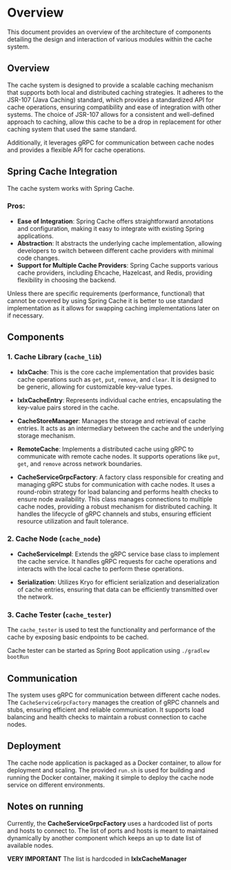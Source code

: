 # Overview

This document provides an overview of the architecture of components detailing the design and interaction of various
modules within the cache system.

## Overview

The cache system is designed to provide a scalable caching mechanism that supports both local and
distributed caching strategies. It adheres to the JSR-107 (Java Caching) standard, which provides a standardized API for
cache operations, ensuring compatibility and ease of integration with other systems. The choice of JSR-107 allows for a
consistent and well-defined approach to caching, allow this cache to be a drop in replacement for other caching system
that used the same standard.

Additionally, it leverages gRPC for communication between cache nodes and provides a flexible API for cache operations.

## Spring Cache Integration

The cache system works with Spring Cache.

### Pros:

- **Ease of Integration**: Spring Cache offers straightforward annotations and configuration, making it easy to
  integrate with existing Spring applications.
- **Abstraction**: It abstracts the underlying cache implementation, allowing developers to switch between different
  cache providers with minimal code changes.
- **Support for Multiple Cache Providers**: Spring Cache supports various cache providers, including Ehcache, Hazelcast,
  and Redis, providing flexibility in choosing the backend.

Unless there are specific requirements (performance, functional) that cannot be covered by using Spring Cache it is
better
to use standard implementation as it allows for swapping caching implementations later on if necessary.

## Components

### 1. Cache Library (`cache_lib`)

- **IxIxCache**: This is the core cache implementation that provides basic cache operations such
  as `get`, `put`, `remove`, and `clear`.
  It is designed to be generic, allowing for customizable key-value types.

- **IxIxCacheEntry**: Represents individual cache entries, encapsulating the key-value pairs stored in the cache.

- **CacheStoreManager**: Manages the storage and retrieval of cache entries. It acts as an intermediary between the
  cache and the underlying storage mechanism.

- **RemoteCache**: Implements a distributed cache using gRPC to communicate with remote cache nodes. It supports
  operations like `put`, `get`, and `remove` across network boundaries.

- **CacheServiceGrpcFactory**: A factory class responsible for creating and managing gRPC stubs for communication with
  cache nodes.
  It uses a round-robin strategy for load balancing and performs health checks to ensure node availability. This class
  manages
  connections to multiple cache nodes, providing a robust mechanism for distributed caching. It handles the lifecycle
  of gRPC channels and stubs, ensuring efficient resource utilization and fault tolerance.

### 2. Cache Node (`cache_node`)

- **CacheServiceImpl**: Extends the gRPC service base class to implement the cache service. It
  handles gRPC requests for cache operations and interacts with the local cache to perform these operations.

- **Serialization**: Utilizes Kryo for efficient serialization and deserialization of cache entries,
  ensuring that data can be efficiently transmitted over the network.

### 3. Cache Tester (`cache_tester`)

The `cache_tester` is used to test the functionality and performance of the cache by exposing basic endpoints to be
cached.

Cache tester can be started as Spring Boot application using `./gradlew bootRun`

## Communication

The system uses gRPC for communication between different cache nodes. The `CacheServiceGrpcFactory` manages the
creation of gRPC channels and stubs, ensuring efficient and reliable communication. It supports load balancing and
health checks to maintain a robust connection to cache nodes.

## Deployment

The cache node application is packaged as a Docker container, to allow for deployment and scaling.
The provided `run.sh` is used for building and running the Docker container, making
it simple to deploy the cache node service on different environments.

## Notes on running

Currently, the **CacheServiceGrpcFactory** uses a hardcoded list of ports and hosts to connect to. The list of ports
and hosts is meant to maintained dynamically by another component which keeps an up to date list of available nodes.

**VERY IMPORTANT** The list is hardcoded in **IxIxCacheManager**
